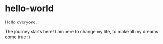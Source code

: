 # hello-world
Hello everyone,

The journey starts here!
I am here to change my life, to make all my dreams come true :)
